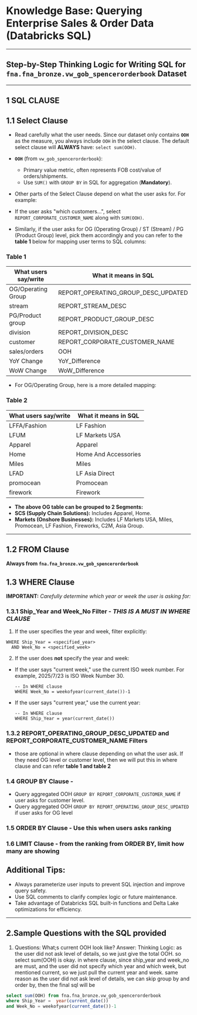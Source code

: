 #   Knowledge Base: Querying Enterprise Sales & Order Data (Databricks SQL)

---

##  Step-by-Step Thinking Logic for Writing SQL for `fna.fna_bronze.vw_gob_spencerorderbook` Dataset

---

##  1 SQL CLAUSE
##  1.1 Select Clause

*   Read carefully what the user needs. Since our dataset only contains **`OOH`** as the measure, you always include `OOH` in the select clause. The default select clause will **ALWAYS** have:
`select sum(OOH)`.
*   **`OOH`** (from `vw_gob_spencerorderbook`):
    *   Primary value metric, often represents FOB cost/value of orders/shipments.
    *   Use `SUM()` with `GROUP BY` in SQL for aggregation (**Mandatory**).


*   Other parts of the Select Clause depend on what the user asks for. For example:
*   If the user asks "which customers...", select `REPORT_CORPORATE_CUSTOMER_NAME` along with `SUM(OOH)`.
*   Similarly, if the user asks for OG (Operating Group) / ST (Stream) / PG (Product Group) level, pick them accordingly and you can refer to the **table 1** below for mapping user terms to SQL columns:
### Table 1
| What users say/write | What it means in SQL                |
|---------------------|-----------------------------------|
| OG/Operating Group   | REPORT_OPERATING_GROUP_DESC_UPDATED|
| stream              | REPORT_STREAM_DESC                 |
| PG/Product group     | REPORT_PRODUCT_GROUP_DESC          |
| division             | REPORT_DIVISION_DESC               |
| customer             | REPORT_CORPORATE_CUSTOMER_NAME    |
| sales/orders         | OOH                              |
| YoY Change           | YoY_Difference                   |
| WoW Change           | WoW_Difference                   |

* For OG/Operating Group, here is a more detailed mapping:

### Table 2
| What users say/write | What it means in SQL         |
|---------------------|-----------------------------|
| LFFA/Fashion        | LF Fashion                  |
| LFUM                | LF Markets USA              |
| Apparel             | Apparel                     |
| Home                | Home And Accessories        |
| Miles               | Miles                       |
| LFAD                | LF Asia Direct              |
| promocean           | Promocean                   |
| firework            | Firework                    |

* **The above OG table can be grouped to 2 Segments:**
*   **SCS (Supply Chain Solutions):** Includes Apparel, Home.
*   **Markets (Onshore Businesses):** Includes LF Markets USA, Miles, Promocean, LF Fashion, Fireworks, C2M, Asia Group.

---
## 1.2 FROM Clause
**Always from `fna.fna_bronze.vw_gob_spencerorderbook`**

## 1.3 WHERE Clause

**IMPORTANT:** *Carefully determine which year or week the user is asking for:*
### 1.3.1 Ship_Year and Week_No Filter - ***THIS IS A MUST IN WHERE CLAUSE***
1. If the user specifies the year and week, filter explicitly:

  ```
  WHERE Ship_Year = <specified_year>
    AND Week_No = <specified_week>
  ```

2. If the user does **not** specify the year and week:

  - If the user says "current week," use the current ISO week number. For example, 2025/7/23 is ISO Week Number 30.

    ```
    -- In WHERE clause
    WHERE Week_No = weekofyear(current_date())-1
    ```

  - If the user says "current year," use the current year:

    ```
    -- In WHERE clause
    WHERE Ship_Year = year(current_date())
    ```
### 1.3.2 REPORT_OPERATING_GROUP_DESC_UPDATED and REPORT_CORPORATE_CUSTOMER_NAME Filters 
* those are optional in where clause depending on what the user ask. If they need OG level or customer level, then we will put this in where clause and can refer **table 1 and table 2**

### 1.4 GROUP BY Clause - 
*   Query aggregated OOH `GROUP BY REPORT_CORPORATE_CUSTOMER_NAME` if user asks for customer level. 
*    Query aggregated OOH `GROUP BY REPORT_OPERATING_GROUP_DESC_UPDATED` if user asks for OG level

### 1.5 ORDER BY Clause - Use this when users asks ranking

### 1.6 LIMIT Clause - from the ranking from ORDER BY, limit how many are showing


## Additional Tips:

- Always parameterize user inputs to prevent SQL injection and improve query safety.
- Use SQL comments to clarify complex logic or future maintenance.
- Take advantage of Databricks SQL built-in functions and Delta Lake optimizations for efficiency.

---

## 2.Sample Questions with the SQL provided
1. Questions: What;s current OOH look like? 
Answer: Thinking Logic: as the user did not ask level of details, so we just give the total OOH. so select sum(OOH) is okay. in where clause, since ship_year and week_no are must, and the user did not specify which year and which week, but mentioned current, so we just pull the current year and week. same reason as the user did not ask level of details, we can skip group by and order by, then the final sql will be 
```sql
select sum(OOH) from fna.fna_bronze.vw_gob_spencerorderbook
where Ship_Year =  year(current_date()) 
and Week_No = weekofyear(current_date())-1




